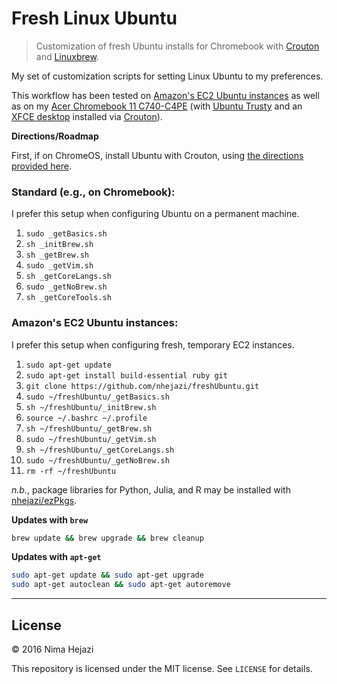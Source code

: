 # Fresh Linux Ubuntu

> Customization of fresh Ubuntu installs for Chromebook with
[Crouton](https://github.com/dnschneid/crouton) and
[Linuxbrew](http://linuxbrew.sh/).

My set of customization scripts for setting Linux Ubuntu to my preferences.

This workflow has been tested on [Amazon's EC2 Ubuntu 
instances](https://aws.amazon.com/marketplace/pp/B00JV9JBDS) as well as
on my [Acer Chromebook 11 
C740-C4PE](http://www.acer.com/ac/en/US/content/model/NX.EF2AA.002) (with
[Ubuntu Trusty](http://releases.ubuntu.com/14.04/) and an [XFCE 
desktop](http://www.xfce.org/) installed via 
[Crouton](https://github.com/dnschneid/crouton)).

**Directions/Roadmap**

First, if on ChromeOS, install Ubuntu with Crouton, using [the directions
provided
here](https://www.linux.com/learn/tutorials/795730-how-to-easily-install-ubuntu-on-chromebook-with-crouton).

### Standard (e.g., on Chromebook):
I prefer this setup when configuring Ubuntu on a permanent machine.
1. `sudo _getBasics.sh`
2. `sh _initBrew.sh`
3. `sh _getBrew.sh`
4. `sudo _getVim.sh`
5. `sh _getCoreLangs.sh`
6. `sudo _getNoBrew.sh`
7. `sh _getCoreTools.sh`

### Amazon's EC2 Ubuntu instances:
I prefer this setup when configuring fresh, temporary EC2 instances.
1. `sudo apt-get update`
2. `sudo apt-get install build-essential ruby git`
3. `git clone https://github.com/nhejazi/freshUbuntu.git`
4. `sudo ~/freshUbuntu/_getBasics.sh`
5. `sh ~/freshUbuntu/_initBrew.sh`
6. `source ~/.bashrc ~/.profile`
7. `sh ~/freshUbuntu/_getBrew.sh`
8. `sudo ~/freshUbuntu/_getVim.sh`
9. `sh ~/freshUbuntu/_getCoreLangs.sh`
10. `sudo ~/freshUbuntu/_getNoBrew.sh`
11. `rm -rf ~/freshUbuntu`

_n.b._, package libraries for Python, Julia, and R may be 
installed with [nhejazi/ezPkgs](https://github.com/nhejazi/ezPkgs).

__Updates with `brew`__
```bash
brew update && brew upgrade && brew cleanup
```

__Updates with `apt-get`__
```bash
sudo apt-get update && sudo apt-get upgrade
sudo apt-get autoclean && sudo apt-get autoremove
```

---

## License

&copy; 2016 Nima Hejazi

This repository is licensed under the MIT license. See `LICENSE` for details.
